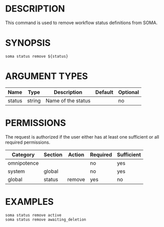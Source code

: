 # DESCRIPTION

This command is used to remove workflow status definitions from SOMA.

# SYNOPSIS

```
soma status remove ${status}
```

# ARGUMENT TYPES

Name | Type |     Description   | Default | Optional
 --- |  --- | ----------------- | ------- | --------
status | string | Name of the status | | no

# PERMISSIONS

The request is authorized if the user either has at least one
sufficient or all required permissions.

Category | Section | Action | Required | Sufficient
 ------- | ------- | ------ | -------- | ----------
omnipotence | | | no | yes
system | global | | no | yes
global | status | remove | yes | no

# EXAMPLES

```
soma status remove active
soma status remove awaiting_deletion
```

